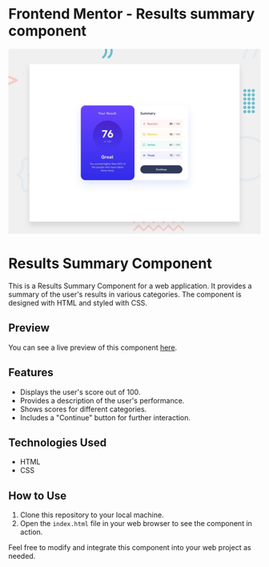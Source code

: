 # Frontend Mentor - Results summary component

![Design preview for the Results summary component coding challenge](./design/desktop-preview.jpg)

# Results Summary Component

This is a Results Summary Component for a web application. It provides a summary of the user's results in various categories. The component is designed with HTML and styled with CSS.

## Preview

You can see a live preview of this component [here](https://ahmedhanye.github.io/Results-summary-component/).

## Features

- Displays the user's score out of 100.
- Provides a description of the user's performance.
- Shows scores for different categories.
- Includes a "Continue" button for further interaction.

## Technologies Used

- HTML
- CSS

## How to Use

1. Clone this repository to your local machine.
2. Open the `index.html` file in your web browser to see the component in action.

Feel free to modify and integrate this component into your web project as needed.
